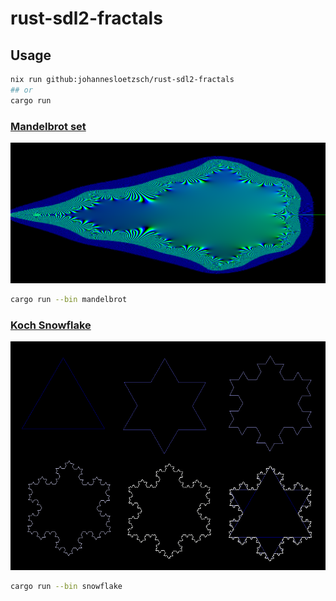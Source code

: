 # rust-sdl2-fractals

## Usage

``` bash
nix run github:johannesloetzsch/rust-sdl2-fractals
## or
cargo run
```

### [Mandelbrot set](https://en.wikipedia.org/wiki/Mandelbrot_set)
![mandelbrot](./examples/mandelbrot.png?raw=true)
``` bash
cargo run --bin mandelbrot
```

### [Koch Snowflake](https://en.wikipedia.org/wiki/Koch_snowflake)
![snowflake](./examples/snowflake.png?raw=true)
``` bash
cargo run --bin snowflake
```
